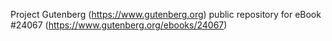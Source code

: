 Project Gutenberg (https://www.gutenberg.org) public repository for eBook #24067 (https://www.gutenberg.org/ebooks/24067)
